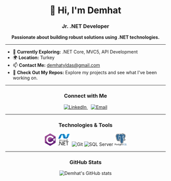 <h1 align="center">👋 Hi, I'm Demhat</h1>
<h3 align="center">Jr. .NET Developer</h3>

<p align="center">
  <strong>Passionate about building robust solutions using .NET technologies.</strong>
</p>

---

- 🌱 **Currently Exploring:** .NET Core, MVC5, API Development
- 🌍 **Location:** Turkey
- 📫 **Contact Me:** [demhatyldas@gmail.com](mailto:demhatyldas@gmail.com)
- 👀 **Check Out My Repos:** Explore my projects and see what I've been working on.

---

<h3 align="center">Connect with Me</h3>
<p align="center">
  <a href="https://www.linkedin.com/in/demhat-yolda%C5%9F-9a8804204/" target="_blank" style="margin-right: 10px;">
    <img src="https://img.shields.io/badge/LinkedIn-0A66C2?style=flat&logo=linkedin&logoColor=white" alt="LinkedIn" />
  </a>
  <a href="mailto:demhatyldas@gmail.com" target="_blank">
    <img src="https://img.shields.io/badge/Email-D14836?style=flat&logo=gmail&logoColor=white" alt="Email" />
  </a>
</p>

---

<h3 align="center">Technologies & Tools</h3>
<p align="center">
  <img src="https://raw.githubusercontent.com/devicons/devicon/master/icons/csharp/csharp-original.svg" alt="C#" width="40" height="40"/>
  <img src="https://raw.githubusercontent.com/devicons/devicon/master/icons/dot-net/dot-net-original-wordmark.svg" alt=".NET" width="40" height="40"/>
  <img src="https://www.vectorlogo.zone/logos/git-scm/git-scm-icon.svg" alt="Git" width="40" height="40"/>
  <img src="https://www.svgrepo.com/show/303229/microsoft-sql-server-logo.svg" alt="SQL Server" width="40" height="40"/>
  <img src="https://raw.githubusercontent.com/devicons/devicon/master/icons/postgresql/postgresql-original-wordmark.svg" alt="PostgreSQL" width="40" height="40"/>
</p>

---

<h3 align="center">GitHub Stats</h3>
<p align="center">
  <img src="https://github-readme-stats.vercel.app/api?username=demhatyldas&show_icons=true&theme=default" alt="Demhat's GitHub stats" />
</p>
